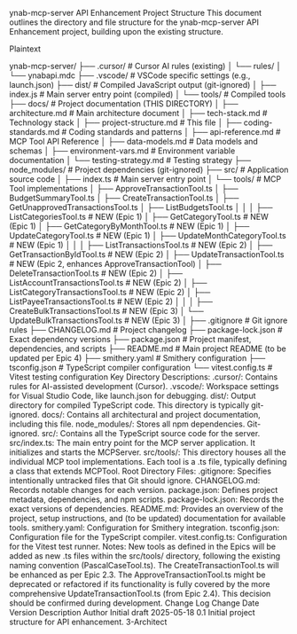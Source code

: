 ynab-mcp-server API Enhancement Project Structure
This document outlines the directory and file structure for the ynab-mcp-server API Enhancement project, building upon the existing structure.

Plaintext

ynab-mcp-server/
├── .cursor/                    # Cursor AI rules (existing)
│   └── rules/
│       └── ynabapi.mdc
├── .vscode/                    # VSCode specific settings (e.g., launch.json)
├── dist/                       # Compiled JavaScript output (git-ignored)
│   ├── index.js                # Main server entry point (compiled)
│   └── tools/                  # Compiled tools
├── docs/                       # Project documentation (THIS DIRECTORY)
│   ├── architecture.md         # Main architecture document
│   ├── tech-stack.md           # Technology stack
│   ├── project-structure.md    # This file
│   ├── coding-standards.md     # Coding standards and patterns
│   ├── api-reference.md        # MCP Tool API Reference
│   ├── data-models.md          # Data models and schemas
│   ├── environment-vars.md     # Environment variable documentation
│   └── testing-strategy.md     # Testing strategy
├── node_modules/               # Project dependencies (git-ignored)
├── src/                        # Application source code
│   ├── index.ts                # Main server entry point
│   └── tools/                  # MCP Tool implementations
│       ├── ApproveTransactionTool.ts
│       ├── BudgetSummaryTool.ts
│       ├── CreateTransactionTool.ts
│       ├── GetUnapprovedTransactionsTool.ts
│       ├── ListBudgetsTool.ts
│       │
│       ├── ListCategoriesTool.ts               # NEW (Epic 1)
│       ├── GetCategoryTool.ts                  # NEW (Epic 1)
│       ├── GetCategoryByMonthTool.ts           # NEW (Epic 1)
│       ├── UpdateCategoryTool.ts               # NEW (Epic 1)
│       ├── UpdateMonthCategoryTool.ts          # NEW (Epic 1)
│       │
│       ├── ListTransactionsTool.ts             # NEW (Epic 2)
│       ├── GetTransactionByIdTool.ts         # NEW (Epic 2)
│       ├── UpdateTransactionTool.ts            # NEW (Epic 2, enhances ApproveTransactionTool)
│       ├── DeleteTransactionTool.ts            # NEW (Epic 2)
│       ├── ListAccountTransactionsTool.ts      # NEW (Epic 2)
│       ├── ListCategoryTransactionsTool.ts     # NEW (Epic 2)
│       ├── ListPayeeTransactionsTool.ts        # NEW (Epic 2)
│       │
│       ├── CreateBulkTransactionsTool.ts       # NEW (Epic 3)
│       └── UpdateBulkTransactionsTool.ts       # NEW (Epic 3)
│
├── .gitignore                  # Git ignore rules
├── CHANGELOG.md                # Project changelog
├── package-lock.json           # Exact dependency versions
├── package.json                # Project manifest, dependencies, and scripts
├── README.md                   # Main project README (to be updated per Epic 4)
├── smithery.yaml               # Smithery configuration
├── tsconfig.json               # TypeScript compiler configuration
└── vitest.config.ts            # Vitest testing configuration
Key Directory Descriptions:
.cursor/: Contains rules for AI-assisted development (Cursor).
.vscode/: Workspace settings for Visual Studio Code, like launch.json for debugging.
dist/: Output directory for compiled TypeScript code. This directory is typically git-ignored.
docs/: Contains all architectural and project documentation, including this file.
node_modules/: Stores all npm dependencies. Git-ignored.
src/: Contains all the TypeScript source code for the server.
src/index.ts: The main entry point for the MCP server application. It initializes and starts the MCPServer.
src/tools/: This directory houses all the individual MCP tool implementations. Each tool is a .ts file, typically defining a class that extends MCPTool.
Root Directory Files:
.gitignore: Specifies intentionally untracked files that Git should ignore.
CHANGELOG.md: Records notable changes for each version.
package.json: Defines project metadata, dependencies, and npm scripts.
package-lock.json: Records the exact versions of dependencies.
README.md: Provides an overview of the project, setup instructions, and (to be updated) documentation for available tools.
smithery.yaml: Configuration for Smithery integration.
tsconfig.json: Configuration file for the TypeScript compiler.
vitest.config.ts: Configuration for the Vitest test runner.
Notes:
New tools as defined in the Epics will be added as new .ts files within the src/tools/ directory, following the existing naming convention (PascalCaseTool.ts).
The CreateTransactionTool.ts will be enhanced as per Epic 2.3.
The ApproveTransactionTool.ts might be deprecated or refactored if its functionality is fully covered by the more comprehensive UpdateTransactionTool.ts (from Epic 2.4). This decision should be confirmed during development.
Change Log
Change	Date	Version	Description	Author
Initial draft	2025-05-18	0.1	Initial project structure for API enhancement.	3-Architect
